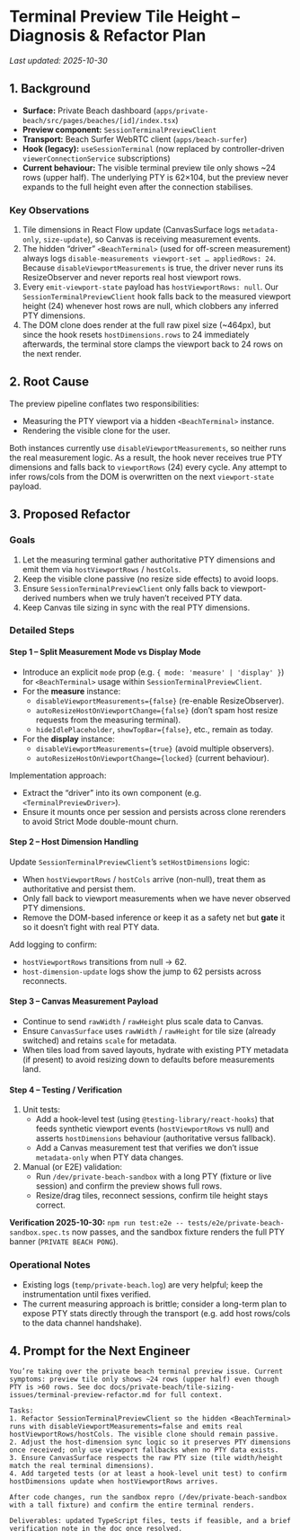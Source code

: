 # Terminal Preview Tile Height – Diagnosis & Refactor Plan

_Last updated: 2025-10-30_

## 1. Background

- **Surface:** Private Beach dashboard (`apps/private-beach/src/pages/beaches/[id]/index.tsx`)
- **Preview component:** `SessionTerminalPreviewClient`
- **Transport:** Beach Surfer WebRTC client (`apps/beach-surfer`)
- **Hook (legacy):** `useSessionTerminal` (now replaced by controller-driven `viewerConnectionService` subscriptions)
- **Current behaviour:** The visible terminal preview tile only shows ~24 rows (upper half). The underlying PTY is 62×104, but the preview never expands to the full height even after the connection stabilises.

### Key Observations

1. Tile dimensions in React Flow update (CanvasSurface logs `metadata-only`, `size-update`), so Canvas is receiving measurement events.
2. The hidden “driver” `<BeachTerminal>` (used for off-screen measurement) always logs `disable-measurements viewport-set … appliedRows: 24`. Because `disableViewportMeasurements` is true, the driver never runs its ResizeObserver and never reports real host viewport rows.
3. Every `emit-viewport-state` payload has `hostViewportRows: null`. Our `SessionTerminalPreviewClient` hook falls back to the measured viewport height (24) whenever host rows are null, which clobbers any inferred PTY dimensions.
4. The DOM clone does render at the full raw pixel size (~464px), but since the hook resets `hostDimensions.rows` to 24 immediately afterwards, the terminal store clamps the viewport back to 24 rows on the next render.

## 2. Root Cause

The preview pipeline conflates two responsibilities:

- Measuring the PTY viewport via a hidden `<BeachTerminal>` instance.
- Rendering the visible clone for the user.

Both instances currently use `disableViewportMeasurements`, so neither runs the real measurement logic. As a result, the hook never receives true PTY dimensions and falls back to `viewportRows` (24) every cycle. Any attempt to infer rows/cols from the DOM is overwritten on the next `viewport-state` payload.

## 3. Proposed Refactor

### Goals

1. Let the measuring terminal gather authoritative PTY dimensions and emit them via `hostViewportRows` / `hostCols`.
2. Keep the visible clone passive (no resize side effects) to avoid loops.
3. Ensure `SessionTerminalPreviewClient` only falls back to viewport-derived numbers when we truly haven’t received PTY data.
4. Keep Canvas tile sizing in sync with the real PTY dimensions.

### Detailed Steps

#### Step 1 – Split Measurement Mode vs Display Mode

- Introduce an explicit `mode` prop (e.g. `{ mode: 'measure' | 'display' }`) for `<BeachTerminal>` usage within `SessionTerminalPreviewClient`.
- For the **measure** instance:
  - `disableViewportMeasurements={false}` (re-enable ResizeObserver).
  - `autoResizeHostOnViewportChange={false}` (don’t spam host resize requests from the measuring terminal).
  - `hideIdlePlaceholder`, `showTopBar={false}`, etc., remain as today.
- For the **display** instance:
  - `disableViewportMeasurements={true}` (avoid multiple observers).
  - `autoResizeHostOnViewportChange={locked}` (current behaviour).

Implementation approach:

- Extract the “driver” into its own component (e.g. `<TerminalPreviewDriver>`).
- Ensure it mounts once per session and persists across clone rerenders to avoid Strict Mode double-mount churn.

#### Step 2 – Host Dimension Handling

Update `SessionTerminalPreviewClient`’s `setHostDimensions` logic:

- When `hostViewportRows` / `hostCols` arrive (non-null), treat them as authoritative and persist them.
- Only fall back to viewport measurements when we have never observed PTY dimensions.
- Remove the DOM-based inference or keep it as a safety net but **gate** it so it doesn’t fight with real PTY data.

Add logging to confirm:

- `hostViewportRows` transitions from null → 62.
- `host-dimension-update` logs show the jump to 62 persists across reconnects.

#### Step 3 – Canvas Measurement Payload

- Continue to send `rawWidth` / `rawHeight` plus scale data to Canvas.
- Ensure `CanvasSurface` uses `rawWidth` / `rawHeight` for tile size (already switched) and retains `scale` for metadata.
- When tiles load from saved layouts, hydrate with existing PTY metadata (if present) to avoid resizing down to defaults before measurements land.

#### Step 4 – Testing / Verification

1. Unit tests:
   - Add a hook-level test (using `@testing-library/react-hooks`) that feeds synthetic viewport events (`hostViewportRows` vs null) and asserts `hostDimensions` behaviour (authoritative versus fallback).
   - Add a Canvas measurement test that verifies we don’t issue `metadata-only` when PTY data changes.
2. Manual (or E2E) validation:
   - Run `/dev/private-beach-sandbox` with a long PTY (fixture or live session) and confirm the preview shows full rows.
   - Resize/drag tiles, reconnect sessions, confirm tile height stays correct.

**Verification 2025-10-30:** `npm run test:e2e -- tests/e2e/private-beach-sandbox.spec.ts` now passes, and the sandbox fixture renders the full PTY banner (`PRIVATE BEACH PONG`).

### Operational Notes

- Existing logs (`temp/private-beach.log`) are very helpful; keep the instrumentation until fixes verified.
- The current measuring approach is brittle; consider a long-term plan to expose PTY stats directly through the transport (e.g. add host rows/cols to the data channel handshake).

## 4. Prompt for the Next Engineer

```
You’re taking over the private beach terminal preview issue. Current symptoms: preview tile only shows ~24 rows (upper half) even though PTY is >60 rows. See doc docs/private-beach/tile-sizing-issues/terminal-preview-refactor.md for full context.

Tasks:
1. Refactor SessionTerminalPreviewClient so the hidden <BeachTerminal> runs with disableViewportMeasurements=false and emits real hostViewportRows/hostCols. The visible clone should remain passive.
2. Adjust the host-dimension sync logic so it preserves PTY dimensions once received; only use viewport fallbacks when no PTY data exists.
3. Ensure CanvasSurface respects the raw PTY size (tile width/height match the real terminal dimensions).
4. Add targeted tests (or at least a hook-level unit test) to confirm hostDimensions update when hostViewportRows arrives.

After code changes, run the sandbox repro (/dev/private-beach-sandbox with a tall fixture) and confirm the entire terminal renders.

Deliverables: updated TypeScript files, tests if feasible, and a brief verification note in the doc once resolved.
```
